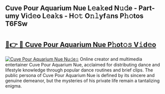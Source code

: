 ## Cuve Pour Aquarium Nue L𝚎a𝚔ed N𝚞𝚍e - Part-umy Vi𝚍𝚎o L𝚎a𝚔s - H𝚘𝚝 O𝚗𝚕yf𝚊ns P𝚑𝚘tos T6FSw

# <h2><a href="http://kf4wveo.oniu.top/?m=Cuve+Pour+Aquarium+Nue">🔗👉 🔴 Cuve Pour Aquarium Nue P𝚑ot𝚘𝚜 V𝚒d𝚎o</a></h2>

[![Cuve Pour Aquarium Nue Nu𝚍e𝚜](https://i.imgur.com/0qMVB7G.gif)](http://kf4wveo.oniu.top/?m=Cuve+Pour+Aquarium+Nue)
Online creator and multimedia entertainer Cuve Pour Aquarium Nue, acclaimed for distributing dance and lifestyle knowledge through popular dance routines and brief clips. The public persona of Cuve Pour Aquarium Nue is defined by its sincere and genuine demeanor, but the mysteries of his private life remain a tantalizing enigma.  
